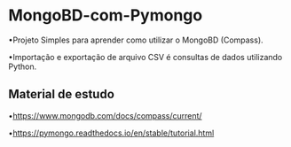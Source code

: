 # MongoBD-com-Pymongo
•Projeto Simples para aprender como utilizar o MongoBD (Compass).

•Importação e exportação de arquivo CSV é consultas de dados utilizando Python.

## Material de estudo
•https://www.mongodb.com/docs/compass/current/

•https://pymongo.readthedocs.io/en/stable/tutorial.html
